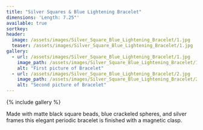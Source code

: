 ```yaml
---
title: "Silver Squares & Blue Lightening Bracelet"
dimensions: 'Length: 7.25"'
available: true
sortkey: 
header:
  image: /assets/images/Silver_Square_Blue_Lightening_Bracelet/1.jpg
  teaser: /assets/images/Silver_Square_Blue_Lightening_Bracelet/1.jpg
gallery:
  - url: /assets/images/Silver_Square_Blue_Lightening_Bracelet/1.jpg
    image_path: /assets/images/Silver_Square_Blue_Lightening_Bracelet/1.jpg
    alt: "First picture of Bracelet"
  - url: /assets/images/Silver_Square_Blue_Lightening_Bracelet/2.jpg
    image_path: /assets/images/Silver_Square_Blue_Lightening_Bracelet/2.jpg
    alt: "Second picture of Bracelet"
---
```



{% include gallery %}

Made with matte black square  beads, blue crackeled spheres, and silver frames this elegant periodic bracelet is finished with a magnetic clasp.